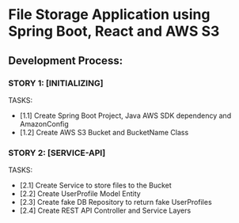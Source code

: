 # File Storage Application using Spring Boot, React and AWS S3



## Development Process:


### STORY 1: [INITIALIZING]
TASKS:
- [1.1] Create Spring Boot Project, Java AWS SDK dependency and AmazonConfig
- [1.2] Create AWS S3 Bucket and BucketName Class

### STORY 2: [SERVICE-API]
TASKS:
- [2.1] Create Service to store files to the Bucket
- [2.2] Create UserProfile Model Entity
- [2.3] Create fake DB Repository to return fake UserProfiles
- [2.4] Create REST API Controller and Service Layers



